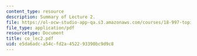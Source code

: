 ```yaml
---
content_type: resource
description: Summary of Lecture 2.
file: https://ol-ocw-studio-app-qa.s3.amazonaws.com/courses/18-997-topics-in-combinatorial-optimization-spring-2004/e5da6adca54cfd2a452293390bc9d9c8_co_lec2.pdf
file_type: application/pdf
resourcetype: Document
title: co_lec2.pdf
uid: e5da6adc-a54c-fd2a-4522-93390bc9d9c8
---
```

